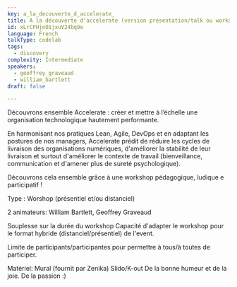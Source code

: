 ```yaml
---
key: a_la_decouverte_d_accelerate_
title: A la découverte d'accelerate (version présentation/talk ou workshop)
id: xLrCPHjoO1jxuV24bq9e
language: French
talkType: codelab
tags:
  - discovery
complexity: Intermediate
speakers:
  - geoffrey_graveaud
  - william_bartlett
draft: false

---
```


Découvrons ensemble Accelerate : créer et mettre à l’échelle une organisation technologique hautement performante.

En harmonisant nos pratiques Lean, Agile, DevOps et en adaptant les postures de nos managers, Accelerate prédit de réduire les cycles de livraison des organisations numériques, d'améliorer la stabilité de leur livraison et surtout d'améliorer le contexte de travail (bienveillance, communication et d'amener plus de sureté psychologique).

Découvrons cela ensemble grâce à une workshop pédagogique, ludique e participatif !

Type : Worshop (présentiel et/ou distanciel)

2  animateurs:  William Bartlett, Geoffrey Graveaud

Souplesse sur la durée du workshop
Capacité d'adapter le workshop pour le format hybride (distanciel/présentiel) de l'event.

Limite de participants/participantes pour permettre à tous/à toutes de participer.

Matériel:
Mural (fournit par Zenika)
Slido/K-out
De la bonne humeur et de la joie.
De la passion :)